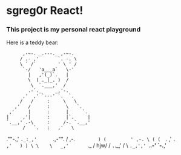 # sgreg0r React!


### This project is my personal react playground

Here is a teddy bear:

          ,-~-. _.---._ ,-~-.
         / .- ,'       `. -. \
         \ ` /`        ' \ ' /
          `-/   'a___a`   \-'
            |   ,'(_)`.   |
            \  ( ._|_. )  /
             \  `.___,'  /
            .-`._     _,'-.
          ,'  ,' `---' `.  `.
         /   /     :     \   \
       ,'   /      :      \   `.
     ,'     |      :      |     `.
    |     ,'|      :      |`.     |
    `.__,' .-\     :     /-. `.__,'
          /   `.   :   ,'   \
   .""-.,'      `._:_,'      `.,-"".
  / ,-. `         ) (         ' ,-. \
 ( (   `.       ,'   `.       ,'   ) )
  \ \    \   _,'       `._   / hjw/ /
   `.`._,'  /             \  `._,','
     `.__.-'               `-.__,'
